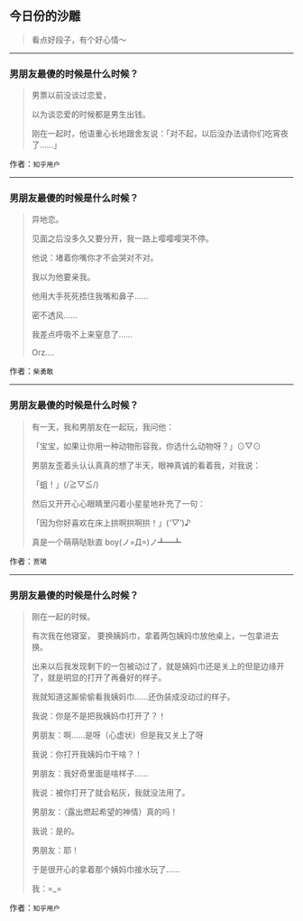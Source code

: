 ## 今日份的沙雕

> 看点好段子，有个好心情～


 
---

### 男朋友最傻的时候是什么时候？

> 男票以前没谈过恋爱，
> 
> 以为谈恋爱的时候都是男生出钱。
> 
> 刚在一起时，他语重心长地跟舍友说：「对不起，以后没办法请你们吃宵夜了……」


作者：`知乎用户`

---

### 男朋友最傻的时候是什么时候？

> 异地恋。
> 
> 见面之后没多久又要分开，我一路上嘤嘤嘤哭不停。
> 
> 他说：堵着你嘴你才不会哭对不对。
> 
> 我以为他要亲我。
> 
> 他用大手死死捂住我嘴和鼻子……
> 
> 密不透风……
> 
> 我差点呼吸不上来窒息了……
> 
> Orz....


作者：`柴勇敢`

---

### 男朋友最傻的时候是什么时候？

> 有一天，我和男朋友在一起玩，我问他：
> 
> 「宝宝，如果让你用一种动物形容我，你选什么动物呀？」⊙▽⊙
> 
> 男朋友歪着头认认真真的想了半天，眼神真诚的看着我，对我说：
> 
> 「蛆！」(/≧▽≦/)
> 
> 然后又开开心心眼睛里闪着小星星地补充了一句：
> 
> 「因为你好喜欢在床上拱啊拱啊拱！」(*'▽'*)♪
> 
> 真是一个萌萌哒耿直 boy(ノ=Д=)ノ┻━┻


作者：`贾珺`

---

### 男朋友最傻的时候是什么时候？

> 刚在一起的时候。
> 
> 有次我在他寝室， 要换姨妈巾，拿着两包姨妈巾放他桌上，一包拿进去换。
> 
> 出来以后我发现剩下的一包被动过了，就是姨妈巾还是关上的但是边缘开了，就是明显的打开了再叠好的样子。
> 
> 我就知道这厮偷偷看我姨妈巾……还伪装成没动过的样子。
> 
> 我说：你是不是把我姨妈巾打开了？！
> 
> 男朋友：啊……是呀（心虚状）但是我又关上了呀
> 
> 我说：你打开我姨妈巾干啥？！
> 
> 男朋友：我好奇里面是啥样子……
> 
> 我说：被你打开了就会粘灰，我就没法用了。
> 
> 男朋友：（露出燃起希望的神情）真的吗！
> 
> 我说：是的。
> 
> 男朋友：耶！
> 
> 于是很开心的拿着那个姨妈巾接水玩了……
> 
> 我：=_=


作者：`知乎用户`